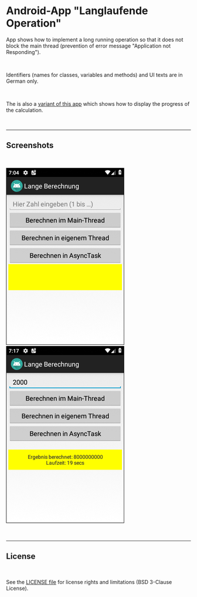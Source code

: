 # Android-App "Langlaufende Operation" #

App shows how to implement a long running operation so that it does not block the main thread 
(prevention of error message "Application not Responding").

<br>

Identifiers (names for classes, variables and methods) and UI texts are in German only.

<br>

The is also a [variant of this app](https://github.com/MDecker-MobileComputing/Android_LangeBerechnungMitFortschrittsanzeige) 
which shows how to display the progress of the calculation.

<br>

----

## Screenshots ##

<br>

![Screenshot 1](screenshot_1.png)  ![Screenshot 2](screenshot_2.png)

<br>

----

## License ##

<br>

See the [LICENSE file](LICENSE.md) for license rights and limitations (BSD 3-Clause License).

<br>
